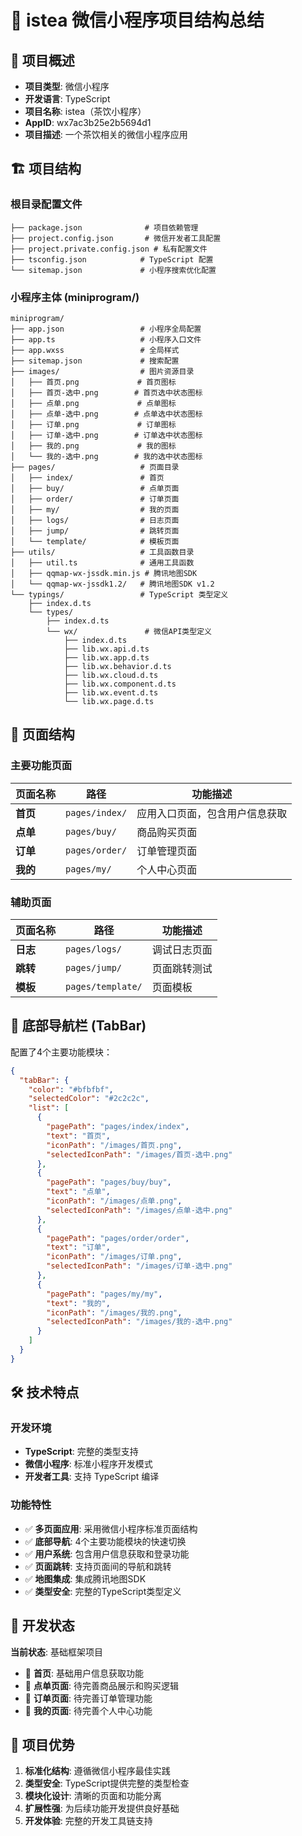 # 📱 istea 微信小程序项目结构总结

## 🎯 项目概述

- **项目类型**: 微信小程序
- **开发语言**: TypeScript
- **项目名称**: istea（茶饮小程序）
- **AppID**: wx7ac3b25e2b5694d1
- **项目描述**: 一个茶饮相关的微信小程序应用

## 🏗️ 项目结构

### 根目录配置文件

```
├── package.json              # 项目依赖管理
├── project.config.json       # 微信开发者工具配置
├── project.private.config.json # 私有配置文件
├── tsconfig.json            # TypeScript 配置
└── sitemap.json             # 小程序搜索优化配置
```

### 小程序主体 (miniprogram/)

```
miniprogram/
├── app.json                 # 小程序全局配置
├── app.ts                   # 小程序入口文件
├── app.wxss                 # 全局样式
├── sitemap.json             # 搜索配置
├── images/                  # 图片资源目录
│   ├── 首页.png             # 首页图标
│   ├── 首页-选中.png        # 首页选中状态图标
│   ├── 点单.png             # 点单图标
│   ├── 点单-选中.png        # 点单选中状态图标
│   ├── 订单.png             # 订单图标
│   ├── 订单-选中.png        # 订单选中状态图标
│   ├── 我的.png             # 我的图标
│   └── 我的-选中.png        # 我的选中状态图标
├── pages/                   # 页面目录
│   ├── index/               # 首页
│   ├── buy/                 # 点单页面
│   ├── order/               # 订单页面
│   ├── my/                  # 我的页面
│   ├── logs/                # 日志页面
│   ├── jump/                # 跳转页面
│   └── template/            # 模板页面
├── utils/                   # 工具函数目录
│   ├── util.ts              # 通用工具函数
│   ├── qqmap-wx-jssdk.min.js # 腾讯地图SDK
│   └── qqmap-wx-jssdk1.2/   # 腾讯地图SDK v1.2
└── typings/                 # TypeScript 类型定义
    ├── index.d.ts
    └── types/
        ├── index.d.ts
        └── wx/               # 微信API类型定义
            ├── index.d.ts
            ├── lib.wx.api.d.ts
            ├── lib.wx.app.d.ts
            ├── lib.wx.behavior.d.ts
            ├── lib.wx.cloud.d.ts
            ├── lib.wx.component.d.ts
            ├── lib.wx.event.d.ts
            └── lib.wx.page.d.ts
```

## 📄 页面结构

### 主要功能页面

| 页面名称 | 路径 | 功能描述 |
|---------|------|----------|
| **首页** | `pages/index/` | 应用入口页面，包含用户信息获取 |
| **点单** | `pages/buy/` | 商品购买页面 |
| **订单** | `pages/order/` | 订单管理页面 |
| **我的** | `pages/my/` | 个人中心页面 |

### 辅助页面

| 页面名称 | 路径 | 功能描述 |
|---------|------|----------|
| **日志** | `pages/logs/` | 调试日志页面 |
| **跳转** | `pages/jump/` | 页面跳转测试 |
| **模板** | `pages/template/` | 页面模板 |

## 🧭 底部导航栏 (TabBar)

配置了4个主要功能模块：

```json
{
  "tabBar": {
    "color": "#bfbfbf",
    "selectedColor": "#2c2c2c",
    "list": [
      {
        "pagePath": "pages/index/index",
        "text": "首页",
        "iconPath": "/images/首页.png",
        "selectedIconPath": "/images/首页-选中.png"
      },
      {
        "pagePath": "pages/buy/buy",
        "text": "点单",
        "iconPath": "/images/点单.png",
        "selectedIconPath": "/images/点单-选中.png"
      },
      {
        "pagePath": "pages/order/order",
        "text": "订单",
        "iconPath": "/images/订单.png",
        "selectedIconPath": "/images/订单-选中.png"
      },
      {
        "pagePath": "pages/my/my",
        "text": "我的",
        "iconPath": "/images/我的.png",
        "selectedIconPath": "/images/我的-选中.png"
      }
    ]
  }
}
```

## 🛠️ 技术特点

### 开发环境
- **TypeScript**: 完整的类型支持
- **微信小程序**: 标准小程序开发模式
- **开发者工具**: 支持 TypeScript 编译

### 功能特性
- ✅ **多页面应用**: 采用微信小程序标准页面结构
- ✅ **底部导航**: 4个主要功能模块的快速切换
- ✅ **用户系统**: 包含用户信息获取和登录功能
- ✅ **页面跳转**: 支持页面间的导航和跳转
- ✅ **地图集成**: 集成腾讯地图SDK
- ✅ **类型安全**: 完整的TypeScript类型定义

## 📝 开发状态

**当前状态**: 基础框架项目

- 🔄 **首页**: 基础用户信息获取功能
- 🔄 **点单页面**: 待完善商品展示和购买逻辑
- 🔄 **订单页面**: 待完善订单管理功能
- 🔄 **我的页面**: 待完善个人中心功能

## 🚀 项目优势

1. **标准化结构**: 遵循微信小程序最佳实践
2. **类型安全**: TypeScript提供完整的类型检查
3. **模块化设计**: 清晰的页面和功能分离
4. **扩展性强**: 为后续功能开发提供良好基础
5. **开发体验**: 完整的开发工具链支持
